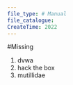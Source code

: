 ```yaml
---
file_type: # Manual
file_catalogue:
CreateTime: 2022
---
```

#Missing 
1. dvwa
2. hack the box
3. mutillidae